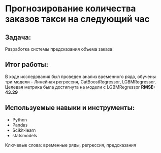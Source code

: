 # Прогнозирование количества заказов такси на следующий час

## Задача:
Разработка системы предсказания объема заказа.

## Итог работы:
В ходе исследования был проведен анализ временного ряда, обучены три модели - Линейная регрессия, CatBoostRegressor, LGBMRegressor. Целевая метрика была достигнута на модели с LGBMRegressor **RMSE: 43.29**

## Используемые навыки и инструменты:
- Python
- Pandas
- Scikit-learn
- statsmodels

Ключевые слова: временные ряды, регрессия, предсказания
